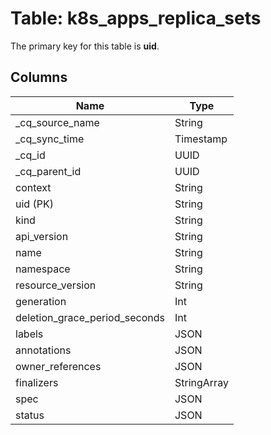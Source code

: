# Table: k8s_apps_replica_sets

The primary key for this table is **uid**.

## Columns

| Name          | Type          |
| ------------- | ------------- |
|_cq_source_name|String|
|_cq_sync_time|Timestamp|
|_cq_id|UUID|
|_cq_parent_id|UUID|
|context|String|
|uid (PK)|String|
|kind|String|
|api_version|String|
|name|String|
|namespace|String|
|resource_version|String|
|generation|Int|
|deletion_grace_period_seconds|Int|
|labels|JSON|
|annotations|JSON|
|owner_references|JSON|
|finalizers|StringArray|
|spec|JSON|
|status|JSON|